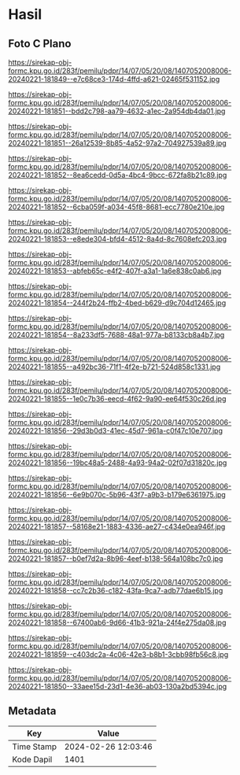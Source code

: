 # Hasil

## Foto C Plano

https://sirekap-obj-formc.kpu.go.id/283f/pemilu/pdpr/14/07/05/20/08/1407052008006-20240221-181849--e7c68ce3-174d-4ffd-a621-02465f531152.jpg

https://sirekap-obj-formc.kpu.go.id/283f/pemilu/pdpr/14/07/05/20/08/1407052008006-20240221-181851--bdd2c798-aa79-4632-a1ec-2a954db4da01.jpg

https://sirekap-obj-formc.kpu.go.id/283f/pemilu/pdpr/14/07/05/20/08/1407052008006-20240221-181851--26a12539-8b85-4a52-97a2-704927539a89.jpg

https://sirekap-obj-formc.kpu.go.id/283f/pemilu/pdpr/14/07/05/20/08/1407052008006-20240221-181852--8ea6cedd-0d5a-4bc4-9bcc-672fa8b21c89.jpg

https://sirekap-obj-formc.kpu.go.id/283f/pemilu/pdpr/14/07/05/20/08/1407052008006-20240221-181852--6cba059f-a034-45f8-8681-ecc7780e210e.jpg

https://sirekap-obj-formc.kpu.go.id/283f/pemilu/pdpr/14/07/05/20/08/1407052008006-20240221-181853--e8ede304-bfd4-4512-8a4d-8c7608efc203.jpg

https://sirekap-obj-formc.kpu.go.id/283f/pemilu/pdpr/14/07/05/20/08/1407052008006-20240221-181853--abfeb65c-e4f2-407f-a3a1-1a6e838c0ab6.jpg

https://sirekap-obj-formc.kpu.go.id/283f/pemilu/pdpr/14/07/05/20/08/1407052008006-20240221-181854--244f2b24-ffb2-4bed-b629-d9c704d12465.jpg

https://sirekap-obj-formc.kpu.go.id/283f/pemilu/pdpr/14/07/05/20/08/1407052008006-20240221-181854--8a233df5-7688-48a1-977a-b8133cb8a4b7.jpg

https://sirekap-obj-formc.kpu.go.id/283f/pemilu/pdpr/14/07/05/20/08/1407052008006-20240221-181855--a492bc36-71f1-4f2e-b721-524d858c1331.jpg

https://sirekap-obj-formc.kpu.go.id/283f/pemilu/pdpr/14/07/05/20/08/1407052008006-20240221-181855--1e0c7b36-eecd-4f62-9a90-ee64f530c26d.jpg

https://sirekap-obj-formc.kpu.go.id/283f/pemilu/pdpr/14/07/05/20/08/1407052008006-20240221-181856--29d3b0d3-41ec-45d7-961a-c0f47c10e707.jpg

https://sirekap-obj-formc.kpu.go.id/283f/pemilu/pdpr/14/07/05/20/08/1407052008006-20240221-181856--19bc48a5-2488-4a93-94a2-02f07d31820c.jpg

https://sirekap-obj-formc.kpu.go.id/283f/pemilu/pdpr/14/07/05/20/08/1407052008006-20240221-181856--6e9b070c-5b96-43f7-a9b3-b179e6361975.jpg

https://sirekap-obj-formc.kpu.go.id/283f/pemilu/pdpr/14/07/05/20/08/1407052008006-20240221-181857--58168e21-1883-4336-ae27-c434e0ea946f.jpg

https://sirekap-obj-formc.kpu.go.id/283f/pemilu/pdpr/14/07/05/20/08/1407052008006-20240221-181857--b0ef7d2a-8b96-4eef-b138-564a108bc7c0.jpg

https://sirekap-obj-formc.kpu.go.id/283f/pemilu/pdpr/14/07/05/20/08/1407052008006-20240221-181858--cc7c2b36-c182-43fa-9ca7-adb77dae6b15.jpg

https://sirekap-obj-formc.kpu.go.id/283f/pemilu/pdpr/14/07/05/20/08/1407052008006-20240221-181858--67400ab6-9d66-41b3-921a-24f4e275da08.jpg

https://sirekap-obj-formc.kpu.go.id/283f/pemilu/pdpr/14/07/05/20/08/1407052008006-20240221-181859--c403dc2a-4c06-42e3-b8b1-3cbb98fb56c8.jpg

https://sirekap-obj-formc.kpu.go.id/283f/pemilu/pdpr/14/07/05/20/08/1407052008006-20240221-181850--33aee15d-23d1-4e36-ab03-130a2bd5394c.jpg


## Metadata

| Key        | Value               |
| ---------- | ------------------- |
| Time Stamp | 2024-02-26 12:03:46 |
| Kode Dapil | 1401                |



